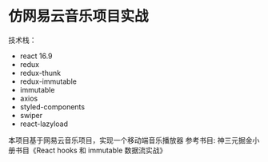 # 仿网易云音乐项目实战

技术栈：

- react 16.9
- redux
- redux-thunk
- redux-immutable
- immutable
- axios
- styled-components
- swiper
- react-lazyload

本项目基于网易云音乐项目，实现一个移动端音乐播放器
参考书目: 神三元掘金小册书目《React hooks 和 immutable 数据流实战》
